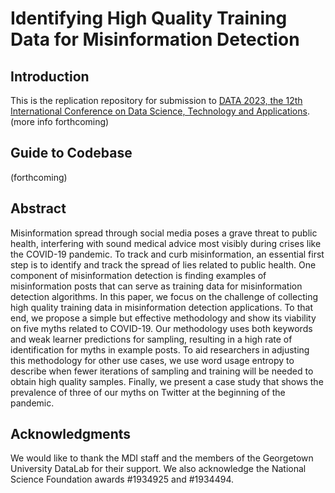 # Identifying High Quality Training Data for Misinformation Detection

## Introduction

This is the replication repository for submission to [DATA 2023, the 12th International Conference on Data Science, Technology and Applications](https://data.scitevents.org/). (more info forthcoming)


## Guide to Codebase

(forthcoming)


## Abstract

Misinformation spread through social media poses a grave threat to public health, interfering with sound medical advice most visibly during crises like the COVID-19 pandemic. To track and curb misinformation, an essential first step is to identify and track the spread of lies related to public health. One component of misinformation detection is finding examples of misinformation posts that can serve as training data for misinformation detection algorithms. In this paper, we focus on the challenge of collecting high quality training data in misinformation detection applications. To that end, we propose a simple but effective methodology and show its viability on five myths related to COVID-19. Our methodology uses both keywords and weak learner predictions for sampling, resulting in a high rate of identification for myths in example posts. To aid researchers in adjusting this methodology for other use cases, we use word usage entropy to describe when fewer iterations of sampling and training will be needed to obtain high quality samples. Finally, we present a case study that shows the prevalence of three of our myths on Twitter at the beginning of the pandemic.


## Acknowledgments

We would like to thank the MDI staff and the members of the Georgetown University DataLab for their support. We also acknowledge the National Science Foundation awards #1934925 and #1934494.
